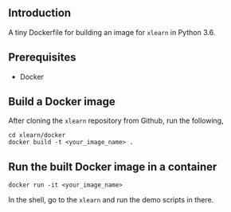 ## Introduction
A tiny Dockerfile for building an image for `xlearn` in Python 3.6. 

## Prerequisites
* Docker 

## Build a Docker image
After cloning the `xlearn` repository from Github, run the following,
```shell
cd xlearn/docker
docker build -t <your_image_name> .
```

## Run the built Docker image in a container
```shell
docker run -it <your_image_name>
```
In the shell, go to the `xlearn` and run the demo scripts in there. 
